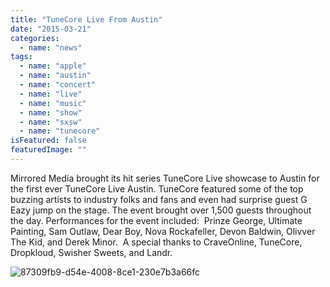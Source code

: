 ```yaml
---
title: "TuneCore Live From Austin"
date: "2015-03-21"
categories: 
  - name: "news"
tags: 
  - name: "apple"
  - name: "austin"
  - name: "concert"
  - name: "live"
  - name: "music"
  - name: "show"
  - name: "sxsw"
  - name: "tunecore"
isFeatured: false
featuredImage: ""
---
```


Mirrored Media brought its hit series TuneCore Live showcase to Austin for the first ever TuneCore Live Austin. TuneCore featured some of the top buzzing artists to industry folks and fans and even had surprise guest G Eazy jump on the stage. The event brought over 1,500 guests throughout the day. Performances for the event included:  Prinze George, Ultimate Painting, Sam Outlaw, Dear Boy, Nova Rockafeller, Devon Baldwin, Olivver The Kid, and Derek Minor.  A special thanks to CraveOnline, TuneCore, Dropkloud, Swisher Sweets, and Landr.

![87309fb9-d54e-4008-8ce1-230e7b3a66fc](http://www.mirroredmedia.com/wp-content/uploads/2015/04/87309fb9-d54e-4008-8ce1-230e7b3a66fc.jpg)
